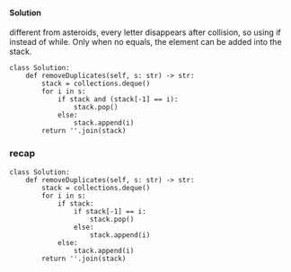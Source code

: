 #### Solution 
different from asteroids, every letter disappears after collision, so using if instead of while. Only when no equals, the element can be added into the stack.
```
class Solution:
    def removeDuplicates(self, s: str) -> str:
        stack = collections.deque()
        for i in s:
            if stack and (stack[-1] == i):
                stack.pop()
            else:
                stack.append(i)
        return ''.join(stack)
```

### recap
```
class Solution:
    def removeDuplicates(self, s: str) -> str:
        stack = collections.deque()
        for i in s:
            if stack:
                if stack[-1] == i:
                    stack.pop()
                else:
                    stack.append(i)
            else:
                stack.append(i)
        return ''.join(stack)
```
